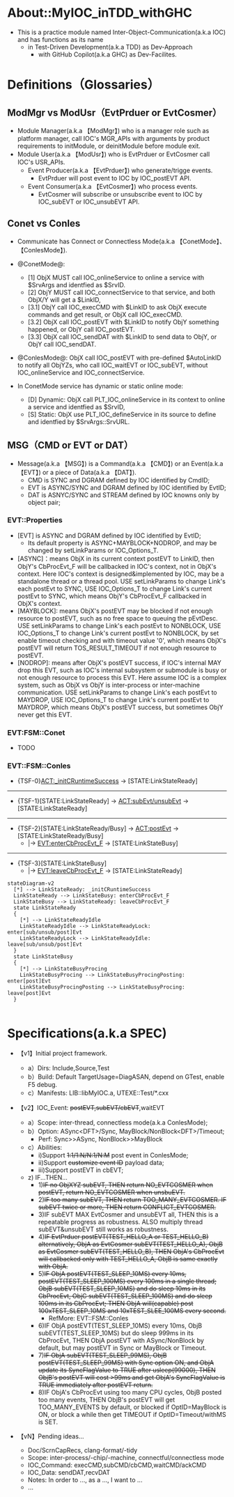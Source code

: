 # About::MyIOC_inTDD_withGHC

* This is a practice module named Inter-Object-Communication(a.k.a IOC) and has functions as its name
  * in Test-Driven Development(a.k.a TDD) as Dev-Approach
    * with GitHub Copilot(a.k.a GHC) as Dev-Facilites.

# Definitions（Glossaries）

## ModMgr vs ModUsr（EvtPrduer or EvtCosmer）

* Module Manager(a.k.a 【ModMgr】) who is a manager role such as platform manager, call IOC's MGR_APIs with arguments by product requirements to initModule, or deinitModule before module exit.
* Module User(a.k.a 【ModUsr】) who is EvtPrduer or EvtCosmer call IOC's USR_APIs.
  * Event Producer(a.k.a 【EvtPrduer】) who generate/trigge events.
    * EvtPrduer will post event to IOC by IOC_postEVT API.
  * Event Consumer(a.k.a 【EvtCosmer】) who process events.
    * EvtCosmer will subscribe or unsubscribe event to IOC by IOC_subEVT or IOC_unsubEVT API.

## Conet vs Conles

* Communicate has Connect or Connectless Mode(a.k.a 【ConetMode】、【ConlesMode】).
* @ConetMode@:
  * [1] ObjX MUST call IOC_onlineService to online a service with $SrvArgs and identfied as $SrvID.
  * [2] ObjY MUST call IOC_connectService to that service, and both ObjX/Y will get a $LinkID,
  * [3.1] ObjY call IOC_execCMD with $LinkID to ask ObjX execute commands and get result, or ObjX call IOC_execCMD.
  * [3.2] ObjX call IOC_postEVT with $LinkID to notify ObjY something happened, or ObjY call IOC_postEVT.
  * [3.3] ObjX call IOC_sendDAT with $LinkID to send data to ObjY, or ObjY call IOC_sendDAT.
* @ConlesMode@: ObjX call IOC_postEVT with pre-defined $AutoLinkID to notify all ObjYZs, who call IOC_waitEVT or IOC_subEVT, without IOC_onlineService and IOC_connectService.

* In ConetMode service has dynamic or static online mode:
  * [D] Dynamic: ObjX call PLT_IOC_onlineService in its context to online a service and identfied as $SrvID,
  * [S] Static: ObjX use PLT_IOC_defineService in its source to define and identfied by $SrvArgs::SrvURL.

## MSG（CMD or EVT or DAT）

* Message(a.k.a 【MSG】) is a Command(a.k.a 【CMD】) or an Event(a.k.a 【EVT】) or a piece of Data(a.k.a 【DAT】).
  * CMD is SYNC and DGRAM defined by IOC identified by CmdID;
  * EVT is ASYNC/SYNC and DGRAM defined by IOC identified by EvtID;
  * DAT is ASNYC/SYNC and STREAM defined by IOC knowns only by object pair;

### EVT::Properties

* [EVT] is ASYNC and DGRAM defined by IOC identified by EvtID;
  * Its default property is ASYNC+MAYBLOCK+NODROP, and may be changed by setLinkParams or IOC_Options_T.
* [ASYNC]：means ObjX in its current context postEVT to LinkID,
      then ObjY's CbProcEvt_F will be callbacked in IOC's context, not in ObjX's context.
      Here IOC's context is designed&implemented by IOC, may be a standalone thread or a thread pool.
      USE setLinkParams to change Link's each postEvt to SYNC,
      USE IOC_Options_T to change Link's current postEvt to SYNC,
          which means ObjY's CbProcEvt_F callbacked in ObjX's context.
* [MAYBLOCK]: means ObjX's postEVT may be blocked if not enough resource to postEVT,
      such as no free space to queuing the pEvtDesc.
      USE setLinkParams to change Link's each postEvt to NONBLOCK,
      USE IOC_Options_T to change Link's current postEvt to NONBLOCK,
          by set enable timeout checking and with timeout value '0',
          which means ObjX's postEVT will return TOS_RESULT_TIMEOUT if not enough resource to postEVT.
* [NODROP]: means after ObjX's postEVT success, if IOC's internal MAY drop this EVT,
      such as IOC's internal subsystem or submodule is busy or not enough resource to process this EVT.
      Here assume IOC is a complex system, such as ObjX vs ObjY is inter-process or inter-machine communication.
      USE setLinkParams to change Link's each postEvt to MAYDROP,
      USE IOC_Options_T to change Link's current postEvt to MAYDROP,
          which means ObjX's postEVT success, but sometimes ObjY never get this EVT.

### EVT:FSM::Conet

* TODO

### EVT::FSM::Conles

* {TSF-0}<ACT:_initCRuntimeSuccess>  -> [STATE:LinkStateReady]

---

* {TSF-1}[STATE:LinkStateReady]  ->  <ACT:subEvt/unsubEvt>   -> [STATE:LinkStateReady]

---

* {TSF-2}[STATE:LinkStateReady/Busy]  ->  <ACT:postEvt>    -> [STATE:LinkStateReady/Busy]
  * |-> <EVT:enterCbProcEvt_F>  ->  [STATE:LinkStateBusy]

---

* {TSF-3}[STATE:LinkStateBusy]
  * |-> <EVT:leaveCbProcEvt_F>  ->  [STATE:LinkStateReady]

```mermaid
stateDiagram-v2
  [*] --> LinkStateReady: _initCRuntimeSuccess
  LinkStateReady --> LinkStateBusy: enterCbProcEvt_F
  LinkStateBusy --> LinkStateReady: leaveCbProcEvt_F
  state LinkStateReady
  {
    [*] --> LinkStateReadyIdle
    LinkStateReadyIdle --> LinkStateReadyLock: enter[sub/unsub/post]Evt
    LinkStateReadyLock --> LinkStateReadyIdle: leave[sub/unsub/post]Evt
  }
  state LinkStateBusy
  {
    [*] --> LinkStateBusyProcing
    LinkStateBusyProcing --> LinkStateBusyProcingPosting: enter[post]Evt
    LinkStateBusyProcingPosting --> LinkStateBusyProcing: leave[post]Evt
  }
  
```

# Specifications(a.k.a SPEC)

* 【v1】Initial project framework.
  * a）Dirs: Include,Source,Test
  * b）Build: Default TargetUsage=DiagASAN, depend on GTest, enable F5 debug.
  * c）Manifests: LIB::libMyIOC.a, UTEXE::Test/*.cxx

* 【v2】IOC_Event: ~~postEVT,subEVT/cbEVT~~,waitEVT
  * a）Scope: inter-thread, connectless mode(a.k.a ConlesMode);
  * b）Option: ASync\<DFT\>/Sync, MayBlock/NonBlock\<DFT>\/Timeout;
    * Perf: Sync>>ASync, NonBlock>>MayBlock
  * c）Abilities:
    * i)Support ~~1:1/1:N/N:1/N:M~~ post event in ConlesMode;
    * ii)Support ~~customize event ID~~ payload data;
    * iii)Support postEVT in cbEVT;
  * z) IF...THEN...
    * 1)~~IF no ObjXYZ subEVT, THEN return NO_EVTCOSMER when postEVT, return NO_EVTCOSMER when unsbuEVT.~~
    * 2)~~IF too many subEVT, THEN return TOO_MANY_EVTCOSMER. IF subEVT twice or more, THEN return CONFLICT_EVTCOSMER.~~
    * 3)IF subEVT MAX EvtCosmer and unsubEVT all, THEN this is a repeatable progress as robustness. ALSO multiply thread subEVT&unsubEVT still works as robustness.
    * 4)~~IF EvtPrduer postEVT(TEST_HELLO_A or TEST_HELLO_B) alternatively, ObjA as EvtCosmer subEVT(TEST_HELLO_A), ObjB as EvtCosmer subEVT(TEST_HELLO_B), THEN ObjA's CbProcEvt will callbacked only with TEST_HELLO_A, ObjB is same exactly with ObjA.~~
    * 5)~~IF ObjA postEVT(TEST_SLEEP_10MS) every 10ms, postEVT(TEST_SLEEP_100MS) every 100ms in a single thread; ObjB subEVT(TEST_SLEEP_10MS) and do sleep 10ms in its CbProcEvt, ObjC subEVT(TEST_SLEEP_100MS) and do sleep 100ms in its CbProcEvt; THEN ObjA will(capable) post 100xTEST_SLEEP_10MS and 10xTEST_SLEE_100MS every second.~~
      * RefMore: EVT::FSM::Conles
    * 6)IF ObjA postEVT(TEST_SLEEP_10MS) every 10ms, ObjB subEVT(TEST_SLEEP_10MS) but do sleep 999ms in its CbProcEvt, THEN ObjA postEVT with ASync/NonBlock by default, but may postEVT in Sync or MayBlock or Timeout.
    * 7)~~IF ObjA subEVT(TEST_SLEEP_99MS), ObjB postEVT(TEST_SLEEP_99MS) with Sync option ON, and ObjA update its SyncFlagValue to TRUE after usleep(99000), THEN ObjB's postEVT will cost >99ms and get ObjA's SyncFlagValue is TRUE immediately after postEVT return.~~
    * 8)IF ObjA's CbProcEvt using too many CPU cycles, ObjB posted too many events, THEN ObjB's postEVT will get TOO_MANY_EVENTS by default, or blocked if OptID=MayBlock is ON, or block a while then get TIMEOUT if OptID=Timeout/withMS is SET.

* 【vN】Pending ideas...
  * Doc/ScrnCapRecs, clang-format/-tidy
  * Scope: inter-process/-chip/-machine, connectful/connectless mode
  * IOC_Command: execCMD,subCMD/cbCMD,waitCMD/ackCMD
  * IOC_Data: sendDAT,recvDAT
  * Notes: In order to ..., as a ..., I want to ...
  * ...
